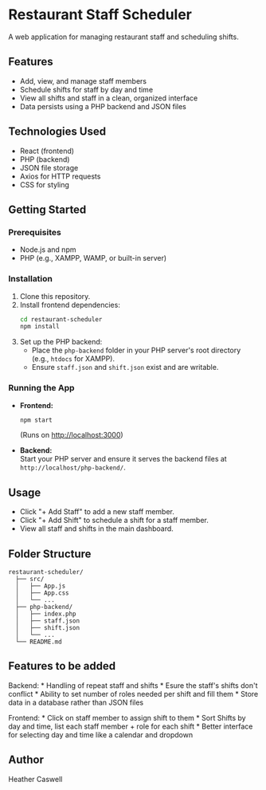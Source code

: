 # Restaurant Staff Scheduler

A web application for managing restaurant staff and scheduling shifts.

## Features

- Add, view, and manage staff members
- Schedule shifts for staff by day and time
- View all shifts and staff in a clean, organized interface
- Data persists using a PHP backend and JSON files

## Technologies Used

- React (frontend)
- PHP (backend)
- JSON file storage
- Axios for HTTP requests
- CSS for styling

## Getting Started

### Prerequisites

- Node.js and npm
- PHP (e.g., XAMPP, WAMP, or built-in server)

### Installation

1. Clone this repository.
2. Install frontend dependencies:
    ```bash
    cd restaurant-scheduler
    npm install
    ```
3. Set up the PHP backend:
    - Place the `php-backend` folder in your PHP server's root directory (e.g., `htdocs` for XAMPP).
    - Ensure `staff.json` and `shift.json` exist and are writable.

### Running the App

- **Frontend:**  
  ```bash
  npm start
  ```
  (Runs on [http://localhost:3000](http://localhost:3000))

- **Backend:**  
  Start your PHP server and ensure it serves the backend files at `http://localhost/php-backend/`.

## Usage

- Click "+ Add Staff" to add a new staff member.
- Click "+ Add Shift" to schedule a shift for a staff member.
- View all staff and shifts in the main dashboard.

## Folder Structure

```
restaurant-scheduler/
  ├── src/
  │   ├── App.js
  │   ├── App.css
  │   └── ...
  ├── php-backend/
  │   ├── index.php
  │   ├── staff.json
  │   ├── shift.json
  │   └── ...
  └── README.md
```

## Features to be added
Backend:
    * Handling of repeat staff and shifts
    * Esure the staff's shifts don't conflict
    * Ability to set number of roles needed per shift and fill them
    * Store data in a database rather than JSON files

Frontend:
    * Click on staff member to assign shift to them
    * Sort Shifts by day and time, list each staff member + role for each shift
    * Better interface for selecting day and time like a calendar and dropdown 

## Author

Heather Caswell